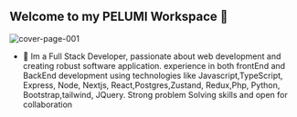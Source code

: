 ## Welcome to my PELUMI Workspace 👋

![cover-page-001](https://github.com/user-attachments/assets/7c79fc3d-6738-44b2-a809-8c7892e1aaf8)

- 🔭 Im a  Full Stack Developer, passionate about web development and creating robust software application. experience in both frontEnd and BackEnd development using technologies like Javascript,TypeScript, Express, Node, Nextjs, React,Postgres,Zustand, Redux,Php, Python, Bootstrap,tailwind, JQuery. Strong problem Solving skills and open for collaboration
<!--
